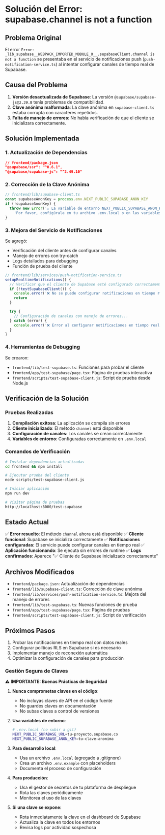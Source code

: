 # Solución del Error: supabase.channel is not a function

## Problema Original

El error `Error: _lib_supabase__WEBPACK_IMPORTED_MODULE_0__.supabaseClient.channel is not a function` se presentaba en el servicio de notificaciones push (`push-notification-service.ts`) al intentar configurar canales de tiempo real de Supabase.

## Causa del Problema

1. **Versión desactualizada de Supabase**: La versión `@supabase/supabase-js@2.39.8` tenía problemas de compatibilidad.
2. **Clave anónima malformada**: La clave anónima en `supabase-client.ts` estaba corrupta con caracteres repetidos.
3. **Falta de manejo de errores**: No había verificación de que el cliente se inicializara correctamente.

## Solución Implementada

### 1. Actualización de Dependencias

```json
// frontend/package.json
"@supabase/ssr": "^0.6.1",
"@supabase/supabase-js": "^2.49.10"
```

### 2. Corrección de la Clave Anónima

```typescript
// frontend/lib/supabase-client.ts
const supabaseAnonKey = process.env.NEXT_PUBLIC_SUPABASE_ANON_KEY
if (!supabaseAnonKey) {
  throw new Error('⚠️ La variable de entorno NEXT_PUBLIC_SUPABASE_ANON_KEY es requerida. ' +
    'Por favor, configúrala en tu archivo .env.local o en las variables de entorno de tu plataforma de despliegue.')
}
```

### 3. Mejora del Servicio de Notificaciones

Se agregó:
- Verificación del cliente antes de configurar canales
- Manejo de errores con try-catch
- Logs detallados para debugging
- Función de prueba del cliente

```typescript
// frontend/lib/services/push-notification-service.ts
setupRealtimeNotifications() {
  // Verificar que el cliente de Supabase esté configurado correctamente
  if (!testSupabaseClient()) {
    console.error('❌ No se puede configurar notificaciones en tiempo real: cliente de Supabase no válido')
    return
  }

  try {
    // Configuración de canales con manejo de errores...
  } catch (error) {
    console.error('❌ Error al configurar notificaciones en tiempo real:', error)
  }
}
```

### 4. Herramientas de Debugging

Se crearon:
- `frontend/lib/test-supabase.ts`: Funciones para probar el cliente
- `frontend/app/test-supabase/page.tsx`: Página de pruebas interactiva
- `frontend/scripts/test-supabase-client.js`: Script de prueba desde Node.js

## Verificación de la Solución

### Pruebas Realizadas

1. **Compilación exitosa**: La aplicación se compila sin errores
2. **Cliente inicializado**: El método `channel` está disponible
3. **Configuración de canales**: Los canales se crean correctamente
4. **Variables de entorno**: Configuradas correctamente en `.env.local`

### Comandos de Verificación

```bash
# Instalar dependencias actualizadas
cd frontend && npm install

# Ejecutar prueba del cliente
node scripts/test-supabase-client.js

# Iniciar aplicación
npm run dev

# Visitar página de pruebas
http://localhost:3000/test-supabase
```

## Estado Actual

✅ **Error resuelto**: El método `channel` ahora está disponible
✅ **Cliente funcional**: Supabase se inicializa correctamente
✅ **Notificaciones configuradas**: El servicio puede configurar canales en tiempo real
✅ **Aplicación funcionando**: Se ejecuta sin errores de runtime
✅ **Logs confirmados**: Aparece "✅ Cliente de Supabase inicializado correctamente"

## Archivos Modificados

- `frontend/package.json`: Actualización de dependencias
- `frontend/lib/supabase-client.ts`: Corrección de clave anónima
- `frontend/lib/services/push-notification-service.ts`: Mejora del manejo de errores
- `frontend/lib/test-supabase.ts`: Nuevas funciones de prueba
- `frontend/app/test-supabase/page.tsx`: Página de pruebas
- `frontend/scripts/test-supabase-client.js`: Script de verificación

## Próximos Pasos

1. Probar las notificaciones en tiempo real con datos reales
2. Configurar políticas RLS en Supabase si es necesario
3. Implementar manejo de reconexión automática
4. Optimizar la configuración de canales para producción

### Gestión Segura de Claves

⚠️ **IMPORTANTE: Buenas Prácticas de Seguridad**

1. **Nunca comprometas claves en el código**:
   - No incluyas claves de API en el código fuente
   - No guardes claves en documentación
   - No subas claves a control de versiones

2. **Usa variables de entorno**:
   ```bash
   # .env.local (no subir a git)
   NEXT_PUBLIC_SUPABASE_URL=tu-proyecto.supabase.co
   NEXT_PUBLIC_SUPABASE_ANON_KEY=tu-clave-anonima
   ```

3. **Para desarrollo local**:
   - Usa un archivo `.env.local` (agregado a .gitignore)
   - Crea un archivo `.env.example` con placeholders
   - Documenta el proceso de configuración

4. **Para producción**:
   - Usa el gestor de secretos de tu plataforma de despliegue
   - Rota las claves periódicamente
   - Monitorea el uso de las claves

5. **Si una clave se expone**:
   - Rota inmediatamente la clave en el dashboard de Supabase
   - Actualiza la clave en todos los entornos
   - Revisa logs por actividad sospechosa
